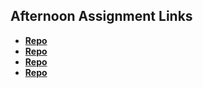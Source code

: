 ## Afternoon Assignment Links

* **[Repo](https://github.com/dafoebriden/Scoreboard)**
* **[Repo](https://github.com/dafoebriden/Ice-Cream-Shop)**
* **[Repo](https://github.com/dafoebriden/Sports-Bets)**
* **[Repo](https://github.com/dafoebriden/boss_monster-main)**
